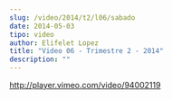 ```yaml
---
slug: /video/2014/t2/l06/sabado
date: 2014-05-03
tipo: video
author: Elifelet Lopez
title: "Video 06 - Trimestre 2 - 2014"
description: ""
---
```


http://player.vimeo.com/video/94002119
